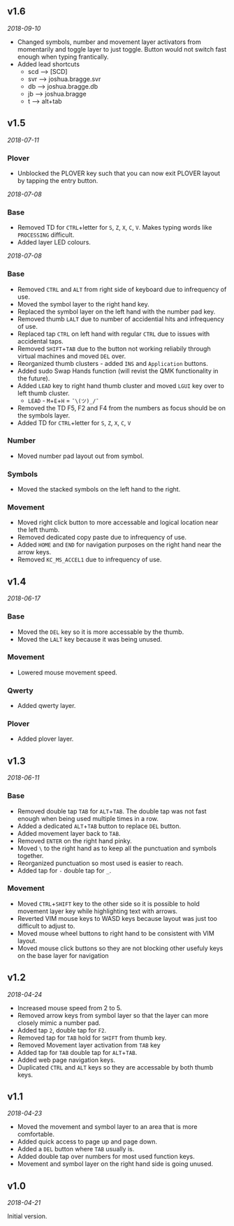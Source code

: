 <!-- -*- mode: markdown; fill-column: 8192 -*- -->

## v1.6

*2018-09-10*
* Changed symbols, number and movement layer activators from momentarily and toggle layer to just toggle. Button would not switch fast enough when typing frantically.
* Added lead shortcuts
   - scd --> [SCD]
   - svr --> joshua.bragge.svr
   - db --> joshua.bragge.db
   - jb --> joshua.bragge
   - t --> alt+tab

## v1.5

*2018-07-11*

### Plover
* Unblocked the PLOVER key such that you can now exit PLOVER layout by tapping the entry button.

*2018-07-08*

### Base
* Removed TD for `CTRL`+letter for `S`, `Z`, `X`, `C`, `V`. Makes typing words like `PROCESSING` difficult.
* Added layer LED colours.

*2018-07-08*

### Base
* Removed `CTRL` and `ALT` from right side of keyboard due to infrequency of use.
* Moved the symbol layer to the right hand key.
* Replaced the symbol layer on the left hand with the number pad key.
* Removed thumb `LALT` due to number of accidential hits and infrequency of use. 
* Replaced tap `CTRL` on left hand with regular `CTRL` due to issues with accidental taps.
* Removed `SHIFT`+`TAB` due to the button not working reliabily through virtual machines and moved `DEL` over.
* Reorganized thumb clusters - added `INS` and `Application` buttons.
* Added sudo Swap Hands function (will revist the QMK functionality in the future).
* Added `LEAD` key to right hand thumb cluster and moved `LGUI` key over to left thumb cluster.
	- `LEAD` - `M`+`E`+`H` = `¯\(ツ)_/¯`
* Removed the TD F5, F2 and F4 from the numbers as focus should be on the symbols layer.
* Added TD for `CTRL`+letter for `S`, `Z`, `X`, `C`, `V`

### Number
* Moved number pad layout out from symbol.

### Symbols
* Moved the stacked symbols on the left hand to the right.

### Movement
* Moved right click button to more accessable and logical location near the left thumb.
* Removed dedicated copy paste due to infrequency of use.
* Added `HOME` and `END` for navigation purposes on the right hand near the arrow keys.
* Removed `KC_MS_ACCEL1` due to infrequency of use.

## v1.4

*2018-06-17*

### Base
* Moved the `DEL` key so it is more accessable by the thumb.
* Moved the `LALT` key because it was being unused.

### Movement
* Lowered mouse movement speed.

### Qwerty 
* Added qwerty layer.

### Plover
* Added plover layer.

## v1.3

*2018-06-11*

### Base
* Removed double tap `TAB` for `ALT`+`TAB`. The double tap was not fast enough when being used multiple times in a row.
* Added a dedicated `ALT`+`TAB` button to replace `DEL` button. 
* Added movement layer back to `TAB`.
* Removed `ENTER` on the right hand pinky.
* Moved `\` to the right hand as to keep all the punctuation and symbols together.
* Reorganized punctuation so most used is easier to reach.
* Added tap for `-` double tap for `_`.

### Movement
* Moved `CTRL`+`SHIFT` key to the other side so it is possible to hold movement layer key while highlighting text with arrows.
* Reverted VIM mouse keys to WASD keys because layout was just too difficult to adjust to.
* Moved mouse wheel buttons to right hand to be consistent with VIM layout.
* Moved mouse click buttons so they are not blocking other usefuly keys on the base layer for navigation


## v1.2

*2018-04-24*
* Increased mouse speed from 2 to 5.
* Removed arrow keys from symbol layer so that the layer can more closely mimic a number pad.
* Added tap `2`, double tap for  `F2`.
* Removed tap for `TAB` hold for `SHIFT` from thumb key.
* Removed Movement layer activation from `TAB` key
* Added tap for `TAB` double tap for `ALT`+`TAB`.
* Added web page navigation keys.
* Duplicated `CTRL` and `ALT` keys so they are accessable by both thumb keys.

## v1.1

*2018-04-23*

* Moved the movement and symbol layer to an area that is more comfortable.
* Added quick access to page up and page down.
* Added a `DEL` button where `TAB` usually is.
* Added double tap over numbers for most used function keys.
* Movement and symbol layer on the right hand side is going unused.

## v1.0

*2018-04-21*

Initial version.
